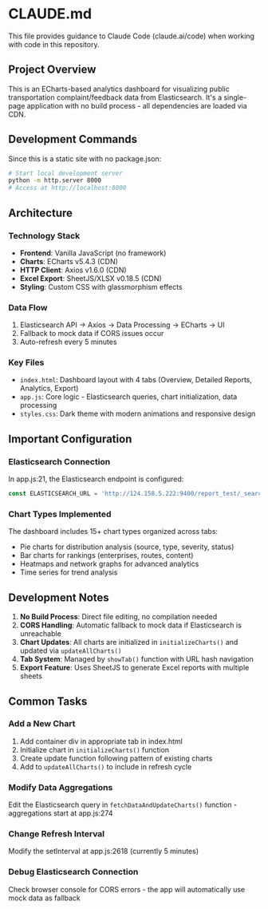 # CLAUDE.md

This file provides guidance to Claude Code (claude.ai/code) when working with code in this repository.

## Project Overview

This is an ECharts-based analytics dashboard for visualizing public transportation complaint/feedback data from Elasticsearch. It's a single-page application with no build process - all dependencies are loaded via CDN.

## Development Commands

Since this is a static site with no package.json:
```bash
# Start local development server
python -m http.server 8000
# Access at http://localhost:8000
```

## Architecture

### Technology Stack
- **Frontend**: Vanilla JavaScript (no framework)
- **Charts**: ECharts v5.4.3 (CDN)
- **HTTP Client**: Axios v1.6.0 (CDN)
- **Excel Export**: SheetJS/XLSX v0.18.5 (CDN)
- **Styling**: Custom CSS with glassmorphism effects

### Data Flow
1. Elasticsearch API → Axios → Data Processing → ECharts → UI
2. Fallback to mock data if CORS issues occur
3. Auto-refresh every 5 minutes

### Key Files
- `index.html`: Dashboard layout with 4 tabs (Overview, Detailed Reports, Analytics, Export)
- `app.js`: Core logic - Elasticsearch queries, chart initialization, data processing
- `styles.css`: Dark theme with modern animations and responsive design

## Important Configuration

### Elasticsearch Connection
In app.js:21, the Elasticsearch endpoint is configured:
```javascript
const ELASTICSEARCH_URL = 'http://124.158.5.222:9400/report_test/_search/';
```

### Chart Types Implemented
The dashboard includes 15+ chart types organized across tabs:
- Pie charts for distribution analysis (source, type, severity, status)
- Bar charts for rankings (enterprises, routes, content)
- Heatmaps and network graphs for advanced analytics
- Time series for trend analysis

## Development Notes

1. **No Build Process**: Direct file editing, no compilation needed
2. **CORS Handling**: Automatic fallback to mock data if Elasticsearch is unreachable
3. **Chart Updates**: All charts are initialized in `initializeCharts()` and updated via `updateAllCharts()`
4. **Tab System**: Managed by `showTab()` function with URL hash navigation
5. **Export Feature**: Uses SheetJS to generate Excel reports with multiple sheets

## Common Tasks

### Add a New Chart
1. Add container div in appropriate tab in index.html
2. Initialize chart in `initializeCharts()` function
3. Create update function following pattern of existing charts
4. Add to `updateAllCharts()` to include in refresh cycle

### Modify Data Aggregations
Edit the Elasticsearch query in `fetchDataAndUpdateCharts()` function - aggregations start at app.js:274

### Change Refresh Interval
Modify the setInterval at app.js:2618 (currently 5 minutes)

### Debug Elasticsearch Connection
Check browser console for CORS errors - the app will automatically use mock data as fallback